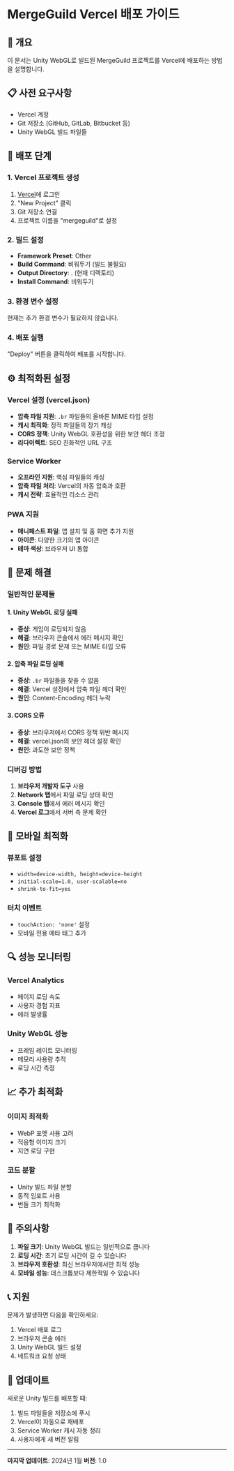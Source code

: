 # MergeGuild Vercel 배포 가이드

## 🚀 개요
이 문서는 Unity WebGL로 빌드된 MergeGuild 프로젝트를 Vercel에 배포하는 방법을 설명합니다.

## 📋 사전 요구사항
- Vercel 계정
- Git 저장소 (GitHub, GitLab, Bitbucket 등)
- Unity WebGL 빌드 파일들

## 🔧 배포 단계

### 1. Vercel 프로젝트 생성
1. [Vercel](https://vercel.com)에 로그인
2. "New Project" 클릭
3. Git 저장소 연결
4. 프로젝트 이름을 "mergeguild"로 설정

### 2. 빌드 설정
- **Framework Preset**: Other
- **Build Command**: 비워두기 (빌드 불필요)
- **Output Directory**: . (현재 디렉토리)
- **Install Command**: 비워두기

### 3. 환경 변수 설정
현재는 추가 환경 변수가 필요하지 않습니다.

### 4. 배포 실행
"Deploy" 버튼을 클릭하여 배포를 시작합니다.

## ⚙️ 최적화된 설정

### Vercel 설정 (vercel.json)
- **압축 파일 지원**: `.br` 파일들의 올바른 MIME 타입 설정
- **캐시 최적화**: 정적 파일들의 장기 캐싱
- **CORS 정책**: Unity WebGL 호환성을 위한 보안 헤더 조정
- **리다이렉트**: SEO 친화적인 URL 구조

### Service Worker
- **오프라인 지원**: 핵심 파일들의 캐싱
- **압축 파일 처리**: Vercel의 자동 압축과 호환
- **캐시 전략**: 효율적인 리소스 관리

### PWA 지원
- **매니페스트 파일**: 앱 설치 및 홈 화면 추가 지원
- **아이콘**: 다양한 크기의 앱 아이콘
- **테마 색상**: 브라우저 UI 통합

## 🐛 문제 해결

### 일반적인 문제들

#### 1. Unity WebGL 로딩 실패
- **증상**: 게임이 로딩되지 않음
- **해결**: 브라우저 콘솔에서 에러 메시지 확인
- **원인**: 파일 경로 문제 또는 MIME 타입 오류

#### 2. 압축 파일 로딩 실패
- **증상**: `.br` 파일들을 찾을 수 없음
- **해결**: Vercel 설정에서 압축 파일 헤더 확인
- **원인**: Content-Encoding 헤더 누락

#### 3. CORS 오류
- **증상**: 브라우저에서 CORS 정책 위반 메시지
- **해결**: vercel.json의 보안 헤더 설정 확인
- **원인**: 과도한 보안 정책

### 디버깅 방법
1. **브라우저 개발자 도구** 사용
2. **Network 탭**에서 파일 로딩 상태 확인
3. **Console 탭**에서 에러 메시지 확인
4. **Vercel 로그**에서 서버 측 문제 확인

## 📱 모바일 최적화

### 뷰포트 설정
- `width=device-width, height=device-height`
- `initial-scale=1.0, user-scalable=no`
- `shrink-to-fit=yes`

### 터치 이벤트
- `touchAction: 'none'` 설정
- 모바일 전용 메타 태그 추가

## 🔍 성능 모니터링

### Vercel Analytics
- 페이지 로딩 속도
- 사용자 경험 지표
- 에러 발생률

### Unity WebGL 성능
- 프레임 레이트 모니터링
- 메모리 사용량 추적
- 로딩 시간 측정

## 📈 추가 최적화

### 이미지 최적화
- WebP 포맷 사용 고려
- 적응형 이미지 크기
- 지연 로딩 구현

### 코드 분할
- Unity 빌드 파일 분할
- 동적 임포트 사용
- 번들 크기 최적화

## 🚨 주의사항

1. **파일 크기**: Unity WebGL 빌드는 일반적으로 큽니다
2. **로딩 시간**: 초기 로딩 시간이 길 수 있습니다
3. **브라우저 호환성**: 최신 브라우저에서만 최적 성능
4. **모바일 성능**: 데스크톱보다 제한적일 수 있습니다

## 📞 지원

문제가 발생하면 다음을 확인하세요:
1. Vercel 배포 로그
2. 브라우저 콘솔 에러
3. Unity WebGL 빌드 설정
4. 네트워크 요청 상태

## 🔄 업데이트

새로운 Unity 빌드를 배포할 때:
1. 빌드 파일들을 저장소에 푸시
2. Vercel이 자동으로 재배포
3. Service Worker 캐시 자동 정리
4. 사용자에게 새 버전 알림

---

**마지막 업데이트**: 2024년 1월
**버전**: 1.0
